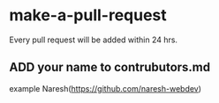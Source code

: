 # make-a-pull-request
Every pull request will be added within 24 hrs.


## ADD your name to contrubutors.md
example Naresh(https://github.com/naresh-webdev)
